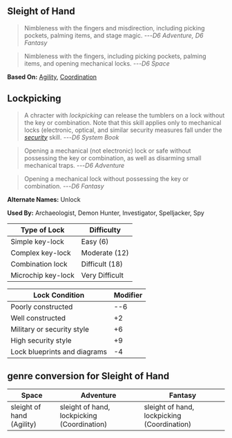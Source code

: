 Sleight of Hand
---------------

> Nimbleness with the fingers and misdirection, including picking pockets, palming items, and stage magic. ---<cite>D6 Adventure, D6 Fantasy</cite>

> Nimbleness with the fingers, including picking pockets, palming items, and opening mechanical locks. ---<cite>D6 Space</cite>

__Based On:__ [Agility](Reflexes), [Coordination](Coordination)

Lockpicking
-----------

> A chracter with _lockpicking_ can release the tumblers on a lock without the key or combination. Note that this skill applies only to mechanical locks (electronic, optical, and similar security measures fall under the [_security_](Traps#security) skill. ---<cite>D6 System Book</cite>

> Opening a mechanical (not electronic) lock or safe without possessing the key or combination, as well as disarming small mechanical traps. ---<cite>D6 Adventure</cite>

> Opening a mechanical lock without possessing the key or combination. ---<cite>D6 Fantasy</cite>

__Alternate Names:__ Unlock

__Used By:__ Archaeologist, Demon Hunter, Investigator, Spelljacker, Spy

Type of Lock       | Difficulty
------------------ | ----------
Simple key-lock    | Easy (6)
Complex key-lock   | Moderate (12)
Combination lock   | Difficult (18)
Microchip key-lock | Very Difficult

Lock Condition               | Modifier
---------------------------- | --------
Poorly constructed           | --6
Well constructed             | +2
Military or security style   | +6
High security style          | +9
Lock blueprints and diagrams | -4

## genre conversion for Sleight of Hand

Space                     | Adventure                                   | Fantasy
------------------------- | ------------------------------------------- | -------
sleight of hand (Agility) | sleight of hand, lockpicking (Coordination) | sleight of hand, lockpicking (Coordination)
